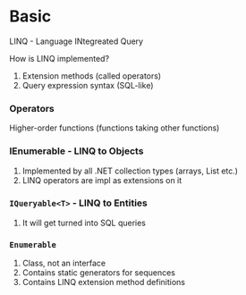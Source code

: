 ﻿# Basic

LINQ - Language INtegreated Query

How is LINQ implemented?

1. Extension methods (called operators)
2. Query expression syntax (SQL-like)

### Operators

Higher-order functions (functions taking other functions)

### IEnumerable<T> - LINQ to Objects

1. Implemented by all .NET collection types (arrays, List<T> etc.)
2. LINQ operators are impl as extensions on it

### `IQueryable<T>` - LINQ to Entities

1. It will get turned into SQL queries

### `Enumerable` 

1. Class, not an interface
2. Contains static generators for sequences
3. Contains LINQ extension method definitions